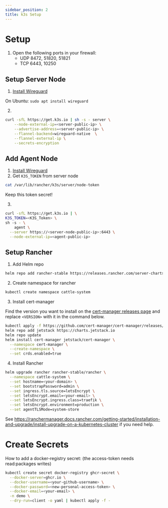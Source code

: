 ```yaml
---
sidebar_position: 2
title: k3s Setup
---
```


# Setup

1. Open the following ports in your firewall:
   - UDP 8472, 51820, 51821
   - TCP 6443, 10250

## Setup Server Node

1. [Install Wireguard](https://www.wireguard.com/install/)

On Ubuntu: `sudo apt install wireguard`

2.

```bash
curl -sfL https://get.k3s.io | sh -s - server \
    --node-external-ip=<server-public-ip> \
    --advertise-address=<server-public-ip> \
    --flannel-backend=wireguard-native  \
    --flannel-external-ip \
    --secrets-encryption
```

## Add Agent Node

1. [Install Wireguard](https://www.wireguard.com/install/)
2. Get `K3S_TOKEN` from server node

```bash
cat /var/lib/rancher/k3s/server/node-token
```

Keep this token secret!

3.

```bash
curl -sfL https://get.k3s.io | \
K3S_TOKEN=<K3S_Token> \
sh -s - \
    agent \
  --server https://<server-node-public-ip>:6443 \
  --node-external-ip=<agent-public-ip>
```

## Setup Rancher

1. Add Helm repo

```bash
helm repo add rancher-stable https://releases.rancher.com/server-charts/stable
```

2. Create namespace for rancher

```bash
kubectl create namespace cattle-system
```

3. Install cert-manager

Find the version you want to install on the [cert-manager releases page](https://github.com/cert-manager/cert-manager/releases) and replace `<VERSION>` with it in the command below.

```bash
kubectl apply -f https://github.com/cert-manager/cert-manager/releases/download/<VERSION>/cert-manager.crds.yaml
helm repo add jetstack https://charts.jetstack.io
helm repo update
helm install cert-manager jetstack/cert-manager \
  --namespace cert-manager \
  --create-namespace \
  --set crds.enabled=true
```

4. Install Rancher

```bash
helm upgrade rancher rancher-stable/rancher \
  --namespace cattle-system \
  --set hostname=<your-domain> \
  --set bootstrapPassword=admin \
  --set ingress.tls.source=letsEncrypt \
  --set letsEncrypt.email=<your-email> \
  --set letsEncrypt.ingress.class=traefik \
  --set letsEncrypt.environment=production \
  --set agentTLSMode=system-store
```

See https://ranchermanager.docs.rancher.com/getting-started/installation-and-upgrade/install-upgrade-on-a-kubernetes-cluster if you need help.

# Create Secrets

How to add a docker-registry secret: (the access-token needs read:packages writes)

```bash
kubectl create secret docker-registry ghcr-secret \
  --docker-server=ghcr.io \
  --docker-username=<your-github-username> \
  --docker-password=<new-personal-access-token> \
  --docker-email=<your-email> \
  -n demo \
  --dry-run=client -o yaml | kubectl apply -f -
```
